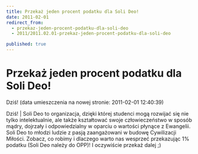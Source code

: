 ```yaml
---
title: Przekaż jeden procent podatku dla Soli Deo!
date: 2011-02-01
redirect_from: 
  - przekaz-jeden-procent-podatku-dla-soli-deo
  - 2011/2011.02.01-przekaz-jeden-procent-podatku-dla-soli-deo

published: true
---
```




# Przekaż jeden procent podatku dla Soli Deo!

<time>Dziś! (data umieszczenia na nowej stronie: 2011-02-01 12:40:39)</time>

Dziś! | Soli Deo to organizacja, dzięki której studenci mogą rozwijać się nie tylko intelektualnie, ale także kształtować swoje człowieczeństwo w sposób mądry, dojrzały i odpowiedzialny w oparciu o wartości płynące z Ewangelii. 
Soli Deo to młodzi ludzie z pasją zaangażowani w budowę Cywilizacji Miłości. 
Zobacz, co robimy i dlaczego warto nas wesprzeć przekazując 1% podatku (Soli Deo należy do OPP)! 
I oczywiście przekaż dalej ;)


<!--{{json:{"created_date":"2011-02-01 12:40:39","publish_down":"0000-00-00 00:00:00","id":"1017"}}}-->